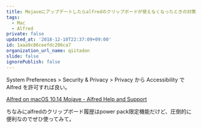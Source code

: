 ```yaml
---
title: Mojaveにアップデートしたらalfredのクリップボードが使えなくなったときの対策
tags:
  - Mac
  - Alfred
private: false
updated_at: '2018-12-10T22:37:09+09:00'
id: 1aaa9c86ceefdc206ca7
organization_url_name: qiitadon
slide: false
ignorePublish: false
---
```

System Preferences > Security & Privacy > Privacy から Accessibility で Alfred を許可すれば良い。

[Alfred on macOS 10.14 Mojave - Alfred Help and Support](https://www.alfredapp.com/help/getting-started/macos-mojave/)

ちなみにalfredのクリップボード履歴はpower pack限定機能だけど、圧倒的に便利なのでぜひ使ってみて。
